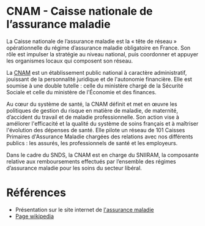 # CNAM - Caisse nationale de l’assurance maladie
<!-- SPDX-License-Identifier: MPL-2.0 -->

La Caisse nationale de l’assurance maladie est la « tête de réseau » opérationnelle du régime d’assurance maladie obligatoire en France. 
Son rôle est impulser la stratégie au niveau national, puis coordonner et appuyer les organismes locaux qui composent son réseau.

La [CNAM](https://assurance-maladie.ameli.fr/qui-sommes-nous/organisation/cnam-tete-de-reseau/cnam-tete-reseau) est un établissement public national à caractère administratif, jouissant de la personnalité juridique et de l'autonomie financière. Elle est soumise à une double tutelle : celle du ministère chargé de la Sécurité Sociale et celle du ministère de l'Économie et des finances.

Au cœur du système de santé, la CNAM définit et met en œuvre les politiques de gestion du risque en matière de maladie, de maternité, d’accident du travail et de maladie professionnelle. Son action vise à améliorer l'efficacité et la qualité du système de soins français et à maîtriser l'évolution des dépenses de santé. Elle pilote un réseau de 101 Caisses Primaires d'Assurance Maladie chargées des relations avec nos différents publics : les assurés, les professionnels de santé et les employeurs.

Dans le cadre du SNDS, la CNAM est en charge du SNIIRAM, la composante relative aux remboursements effectués par l’ensemble des régimes d’assurance maladie pour les soins du secteur libéral.


# Références

- Présentation sur le site internet de [l'assurance maladie](https://assurance-maladie.ameli.fr/qui-sommes-nous/fonctionnement/organisation/cnam-tete-reseau) 
- [Page wikipedia](https://fr.wikipedia.org/wiki/Caisse_nationale_de_l%27assurance_maladie)
